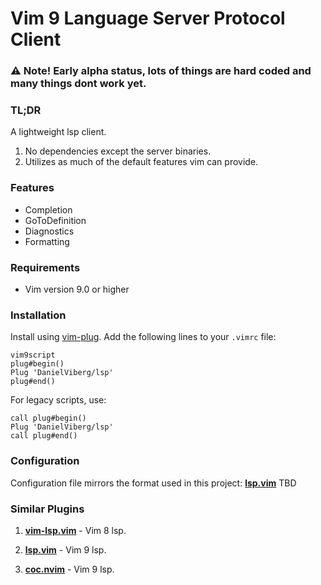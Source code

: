 # Vim 9 Language Server Protocol Client


### ⚠️ Note! Early alpha status, lots of things are hard coded and many things dont work yet.

### TL;DR
A lightweight lsp client. 
1. No dependencies except the server binaries.
2. Utilizes as much of the default features vim can provide.

### Features
- Completion
- GoToDefinition
- Diagnostics
- Formatting

### Requirements
- Vim version 9.0 or higher

### Installation
Install using [vim-plug](https://github.com/junegunn/vim-plug). Add the following lines to your `.vimrc` file:

```
vim9script
plug#begin()
Plug 'DanielViberg/lsp'
plug#end()
```

For legacy scripts, use:

```
call plug#begin()
Plug 'DanielViberg/lsp'
call plug#end()
```

### Configuration
Configuration file mirrors the format used in this project: [**lsp.vim**](https://github.com/yegappan/lsp) 
TBD

### Similar Plugins

1. [**vim-lsp.vim**](https://github.com/prabirshrestha/vim-lsp) - Vim 8 lsp.

2. [**lsp.vim**](https://github.com/yegappan/lsp) - Vim 9 lsp.

3. [**coc.nvim**](https://github.com/neoclide/coc.nvim) - Vim 9 lsp.
